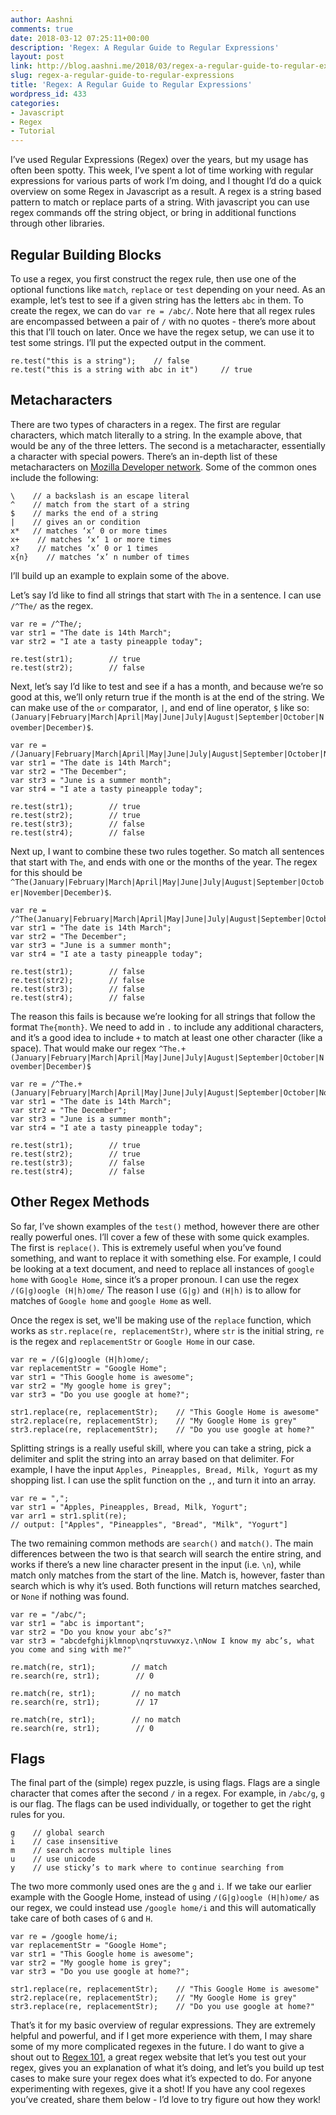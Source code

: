 ```yaml
---
author: Aashni
comments: true
date: 2018-03-12 07:25:11+00:00
description: 'Regex: A Regular Guide to Regular Expressions'
layout: post
link: http://blog.aashni.me/2018/03/regex-a-regular-guide-to-regular-expressions/
slug: regex-a-regular-guide-to-regular-expressions
title: 'Regex: A Regular Guide to Regular Expressions'
wordpress_id: 433
categories:
- Javascript
- Regex
- Tutorial
---
```


I’ve used Regular Expressions (Regex) over the years, but my usage has often been spotty. This week, I’ve spent a lot of time working with regular expressions for various parts of work I’m doing, and I thought I’d do a quick overview on some Regex in Javascript as a result. A regex is a string based pattern to match or replace parts of a string. With javascript you can use regex commands off the string object, or bring in additional functions through other libraries.



## Regular Building Blocks



To use a regex, you first construct the regex rule, then use one of the optional functions like `match`, `replace` or `test` depending on your need. As an example, let’s test to see if a given string has the letters `abc` in them. To create the regex, we can do `var re = /abc/`. Note here that all regex rules are encompassed between a pair of `/` with no quotes - there’s more about this that I’ll touch on later. Once we have the regex setup, we can use it to test some strings. I’ll put the expected output in the comment.


    
    
    re.test("this is a string");    // false
    re.test("this is a string with abc in it")     // true
    





## Metacharacters



There are two types of characters in a regex. The first are regular characters, which match literally to a string. In the example above, that would be any of the three letters. The second is a metacharacter, essentially a character with special powers. There’s an in-depth list of these metacharacters on [Mozilla Developer network](https://developer.mozilla.org/en-US/docs/Web/JavaScript/Reference/Global_Objects/RegExp). Some of the common ones include the following:


    
    
    \    // a backslash is an escape literal
    ^    // match from the start of a string
    $    // marks the end of a string
    |    // gives an or condition
    x*   // matches ‘x’ 0 or more times
    x+    // matches ‘x’ 1 or more times
    x?    // matches ‘x’ 0 or 1 times
    x{n}    // matches ‘x’ n number of times
    



I’ll build up an example to explain some of the above.

Let’s say I’d like to find all strings that start with `The` in a sentence. I can use `/^The/` as the regex.


    
    
    var re = /^The/;
    var str1 = "The date is 14th March";
    var str2 = "I ate a tasty pineapple today";
    
    re.test(str1);        // true
    re.test(str2);        // false
    



Next, let’s say I’d like to test and see if a has a month, and because we’re so good at this, we’ll only return true if the month is at the end of the string. We can make use of the `or` comparator, `|`, and end of line operator, `$` like so: `(January|February|March|April|May|June|July|August|September|October|November|December)$`.


    
    
    var re = /(January|February|March|April|May|June|July|August|September|October|November|December)$/;
    var str1 = "The date is 14th March";
    var str2 = "The December";
    var str3 = "June is a summer month";
    var str4 = "I ate a tasty pineapple today";
    
    re.test(str1);        // true
    re.test(str2);        // true
    re.test(str3);        // false
    re.test(str4);        // false
    



Next up, I want to combine these two rules together. So match all sentences that start with `The`, and ends with one or the months of the year. The regex for this should be `^The(January|February|March|April|May|June|July|August|September|October|November|December)$`.


    
    
    var re = /^The(January|February|March|April|May|June|July|August|September|October|November|December)$/;
    var str1 = "The date is 14th March";
    var str2 = "The December";
    var str3 = "June is a summer month";
    var str4 = "I ate a tasty pineapple today";
    
    re.test(str1);        // false
    re.test(str2);        // false
    re.test(str3);        // false
    re.test(str4);        // false
    



The reason this fails is because we’re looking for all strings that follow the format `The{month}`. We need to add in `.` to include any additional characters, and it’s a good idea to include `+` to match at least one other character (like a space). That would make our regex `^The.+(January|February|March|April|May|June|July|August|September|October|November|December)$`


    
    
    var re = /^The.+(January|February|March|April|May|June|July|August|September|October|November|December)$/;
    var str1 = "The date is 14th March";
    var str2 = "The December";
    var str3 = "June is a summer month";
    var str4 = "I ate a tasty pineapple today";
    
    re.test(str1);        // true
    re.test(str2);        // true
    re.test(str3);        // false
    re.test(str4);        // false
    





## Other Regex Methods



So far, I’ve shown examples of the `test()` method, however there are other really powerful ones. I’ll cover a few of these with some quick examples. The first is `replace()`. This is extremely useful when you’ve found something, and want to replace it with something else. For example, I could be looking at a text document, and need to replace all instances of `google home` with `Google Home`, since it’s a proper pronoun. I can use the regex `/(G|g)oogle (H|h)ome/` The reason I use `(G|g)` and `(H|h)` is to allow for matches of `Google home` and `google Home` as well.

Once the regex is set, we'll be making use of the `replace` function, which works as `str.replace(re, replacementStr)`, where `str` is the initial string, `re` is the regex and `replacementStr` or `Google Home` in our case.


    
    
    var re = /(G|g)oogle (H|h)ome/;
    var replacementStr = "Google Home";
    var str1 = "This Google home is awesome";
    var str2 = "My google home is grey";
    var str3 = "Do you use google at home?";
    
    str1.replace(re, replacementStr);    // "This Google Home is awesome"
    str2.replace(re, replacementStr);    // "My Google Home is grey"
    str3.replace(re, replacementStr);    // "Do you use google at home?"
    



Splitting strings is a really useful skill, where you can take a string, pick a delimiter and split the string into an array based on that delimiter. For example, I have the input `Apples, Pineapples, Bread, Milk, Yogurt` as my shopping list. I can use the split function on the `,`, and turn it into an array.


    
    
    var re = ",";
    var str1 = "Apples, Pineapples, Bread, Milk, Yogurt";
    var arr1 = str1.split(re);
    // output: ["Apples", "Pineapples", "Bread", "Milk", "Yogurt"]
    



The two remaining common methods are `search()` and `match()`. The main differences between the two is that search will search the entire string, and works if there’s a new line character present in the input (i.e. `\n`), while match only matches from the start of the line. Match is, however, faster than search which is why it’s used. Both functions will return matches searched, or `None` if nothing was found.


    
    
    var re = "/abc/";
    var str1 = "abc is important";
    var str2 = "Do you know your abc’s?"
    var str3 = "abcdefghijklmnop\nqrstuvwxyz.\nNow I know my abc’s, what you come and sing with me?"
    
    re.match(re, str1);        // match
    re.search(re, str1);        // 0
    
    re.match(re, str1);        // no match
    re.search(re, str1);        // 17
    
    re.match(re, str1);        // no match
    re.search(re, str1);        // 0
    





## Flags



The final part of the (simple) regex puzzle, is using flags. Flags are a single character that comes after the second `/` in a regex. For example, in `/abc/g`, `g` is our flag. The flags can be used individually, or together to get the right rules for you.


    
    
    g    // global search
    i    // case insensitive
    m    // search across multiple lines
    u    // use unicode
    y    // use sticky’s to mark where to continue searching from
    



The two more commonly used ones are the `g` and `i`. If we take our earlier example with the Google Home, instead of using `/(G|g)oogle (H|h)ome/` as our regex, we could instead use `/google home/i` and this will automatically take care of both cases of `G` and `H`.


    
    
    var re = /google home/i;
    var replacementStr = "Google Home";
    var str1 = "This Google home is awesome";
    var str2 = "My google home is grey";
    var str3 = "Do you use google at home?";
    
    str1.replace(re, replacementStr);    // "This Google Home is awesome"
    str2.replace(re, replacementStr);    // "My Google Home is grey"
    str3.replace(re, replacementStr);    // "Do you use google at home?"
    



That’s it for my basic overview of regular expressions. They are extremely helpful and powerful, and if I get more experience with them, I may share some of my more complicated regexes in the future. I do want to give a shout out to [Regex 101](http://www.regex101.com), a great regex website that let’s you test out your regex, gives you an explanation of what it’s doing, and let’s you build up test cases to make sure your regex does what it’s expected to do. For anyone experimenting with regexes, give it a shot! If you have any cool regexes you’ve created, share them below - I’d love to try figure out how they work!
